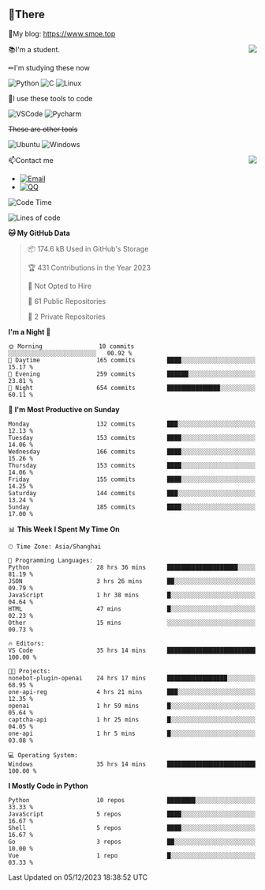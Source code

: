 
## 👏There

📰My blog: https://www.smoe.top

<img align="right" src="https://github-readme-stats.vercel.app/api/top-langs/?username=AkashiCoin"/>


📚I'm a student.

✏I'm studying these now

![Python](https://img.shields.io/badge/-Python-blue?style=flat-square&logo=Python&logoColor=fff)
![C](https://img.shields.io/badge/-C-585858?style=flat-square&logo=C&logoColor=fff)
![Linux](https://img.shields.io/badge/-Linux-black?style=flat-square&logo=Linux&logoColor=fff)

🔨I use these tools to code

![VSCode](https://img.shields.io/badge/-VSCode-blue?style=flat-square&logo=visualstudiocode&logoColor=fff)
![Pycharm](https://img.shields.io/badge/-Pycharm-green?style=flat-square&logo=pycharm&logoColor=fff)

 ~~These are other tools~~

![Ubuntu](https://img.shields.io/badge/-Ubuntu-orange?style=flat-square&logo=Ubuntu&logoColor=fff)
![Windows](https://img.shields.io/badge/-Windows-blue?style=flat-square&logo=Windows&logoColor=fff)

<img align="right" src="https://github-readme-stats.vercel.app/api?username=AkashiCoin" />


📫Contact me

* [![Email](https://img.shields.io/badge/Email-l1040186796@gmail.com-1?style=social&logoColor=fff)](mailto:l1040186796@gmail.com)
* [![QQ](https://img.shields.io/badge/QQ-1040186796-1?style=social&logoColor=fff)](tencent://AddContact/?fromId=45&fromSubId=1&subcmd=all&uin=1040186796&website=www.oicqzone.com)

<!--START_SECTION:waka-->
![Code Time](http://img.shields.io/badge/Code%20Time-1%2C073%20hrs%2057%20mins-blue)

![Lines of code](https://img.shields.io/badge/From%20Hello%20World%20I%27ve%20Written-259.8%20thousand%20lines%20of%20code-blue)

**🐱 My GitHub Data** 

> 📦 174.6 kB Used in GitHub's Storage 
 > 
> 🏆 431 Contributions in the Year 2023
 > 
> 🚫 Not Opted to Hire
 > 
> 📜 61 Public Repositories 
 > 
> 🔑 2 Private Repositories 
 > 
**I'm a Night 🦉** 

```text
🌞 Morning                10 commits          ░░░░░░░░░░░░░░░░░░░░░░░░░   00.92 % 
🌆 Daytime                165 commits         ████░░░░░░░░░░░░░░░░░░░░░   15.17 % 
🌃 Evening                259 commits         ██████░░░░░░░░░░░░░░░░░░░   23.81 % 
🌙 Night                  654 commits         ███████████████░░░░░░░░░░   60.11 % 
```
📅 **I'm Most Productive on Sunday** 

```text
Monday                   132 commits         ███░░░░░░░░░░░░░░░░░░░░░░   12.13 % 
Tuesday                  153 commits         ████░░░░░░░░░░░░░░░░░░░░░   14.06 % 
Wednesday                166 commits         ████░░░░░░░░░░░░░░░░░░░░░   15.26 % 
Thursday                 153 commits         ████░░░░░░░░░░░░░░░░░░░░░   14.06 % 
Friday                   155 commits         ████░░░░░░░░░░░░░░░░░░░░░   14.25 % 
Saturday                 144 commits         ███░░░░░░░░░░░░░░░░░░░░░░   13.24 % 
Sunday                   185 commits         ████░░░░░░░░░░░░░░░░░░░░░   17.00 % 
```


📊 **This Week I Spent My Time On** 

```text
🕑︎ Time Zone: Asia/Shanghai

💬 Programming Languages: 
Python                   28 hrs 36 mins      ████████████████████░░░░░   81.19 % 
JSON                     3 hrs 26 mins       ██░░░░░░░░░░░░░░░░░░░░░░░   09.79 % 
JavaScript               1 hr 38 mins        █░░░░░░░░░░░░░░░░░░░░░░░░   04.64 % 
HTML                     47 mins             █░░░░░░░░░░░░░░░░░░░░░░░░   02.23 % 
Other                    15 mins             ░░░░░░░░░░░░░░░░░░░░░░░░░   00.73 % 

🔥 Editors: 
VS Code                  35 hrs 14 mins      █████████████████████████   100.00 % 

🐱‍💻 Projects: 
nonebot-plugin-openai    24 hrs 17 mins      █████████████████░░░░░░░░   68.95 % 
one-api-reg              4 hrs 21 mins       ███░░░░░░░░░░░░░░░░░░░░░░   12.35 % 
openai                   1 hr 59 mins        █░░░░░░░░░░░░░░░░░░░░░░░░   05.64 % 
captcha-api              1 hr 25 mins        █░░░░░░░░░░░░░░░░░░░░░░░░   04.05 % 
one-api                  1 hr 5 mins         █░░░░░░░░░░░░░░░░░░░░░░░░   03.08 % 

💻 Operating System: 
Windows                  35 hrs 14 mins      █████████████████████████   100.00 % 
```

**I Mostly Code in Python** 

```text
Python                   10 repos            ████████░░░░░░░░░░░░░░░░░   33.33 % 
JavaScript               5 repos             ████░░░░░░░░░░░░░░░░░░░░░   16.67 % 
Shell                    5 repos             ████░░░░░░░░░░░░░░░░░░░░░   16.67 % 
Go                       3 repos             ██░░░░░░░░░░░░░░░░░░░░░░░   10.00 % 
Vue                      1 repo              █░░░░░░░░░░░░░░░░░░░░░░░░   03.33 % 
```




 Last Updated on 05/12/2023 18:38:52 UTC
<!--END_SECTION:waka-->
